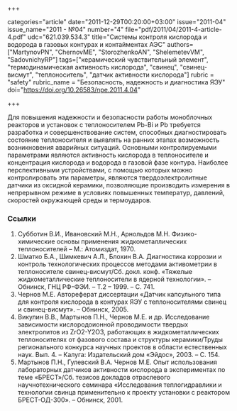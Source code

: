 +++

categories="article"
date="2011-12-29T00:20:00+03:00"
issue="2011-04"
issue_name="2011 - №04"
number="4"
file="pdf/2011/04/2011-4-article-4.pdf"
udc="621.039.534.3"
title="Системы контроля кислорода и водорода в газовых контурах и контайментах АЭС"
authors=["MartynovPN", "ChernovME", "StorozhenkoAN", "ShelemetevVM", "SadovnichyRP"]
tags=["керамический чувствительный элемент", "термодинамическая активность кислорода", "свинец", "свинец-висмут", "теплоноситель", "датчик активности кислорода"]
rubric = "safety"
rubric_name = "Безопасность, надежность и диагностика ЯЭУ"
doi="https://doi.org/10.26583/npe.2011.4.04"

+++

Для повышения надежности и безопасности работы моноблочных реакторов и установок с теплоносителем Pb-Bi и Pb требуется разработка и совершенствование систем, способных диагностировать состояние теплоносителя и выявлять на ранних этапах возможность возникновения аварийных ситуаций. Основными контролируемыми параметрами являются активность кислорода в теплоносителе и концентрация кислорода и водорода в газовой фазе контура. Наиболее перспективными устройствами, с помощью которых можно контролировать эти параметры, являются твердоэлектролитные датчики из окcидной керамики, позволяющие производить измерения в непрерывном режиме в условиях повышенных температур, давлений, скоростей окружающей среды и термоударов.

### Ссылки

1. Субботин В.И., Ивановский М.Н., Арнольдов М.Н. Физико-химические основы применения жидкометаллических теплоносителей – М.: Атомиздат, 1970.
2. Шматко Б.А., Шимкевич А.Л., Блохин В.А. Диагностика коррозии и контроль технологических процессов методами активометрии в теплоносителе свинец-висмут/Сб. докл. конф. «Тяжелые жидкометаллические теплоносители в ядерной технологии». – Обнинск, ГНЦ РФ-ФЭИ. – Т.2 – 1999. – С. 741.
3. Чернов М.Е. Автореферат диссертации «Датчик капсульного типа для контроля кислорода в контурах ЯЭУ с теплоносителями свинец и свинец-висмут». – Обнинск, 2005.
4. Викулин В.В., Мартынов П.Н., Чернов М.Е. и др. Исследование зависимости кислородоионной проводимости твердых электролитов из ZrO2-Y2O3, работающих в жидкометаллических теплоносителях от фазового состава и структуры керамики/Труды регионального конкурса научных проектов в области естественных наук. Вып. 4. – Калуга: Издательский дом «Эйдос», 2003. – С. 154.
5. Мартынов П.Н., Гулевский В.А. Чернов М.Е. Опыт использования лабораторных датчиков активности кислорода в экспериментах по теме «БРЕСТ»/Сб. тезисов докладов отраслевого научнотехнического семинара «Исследования теплогидравлики и технологии свинца применительно к проекту установки с реактором БРЕСТ-ОД-300». – Обнинск, 2001.